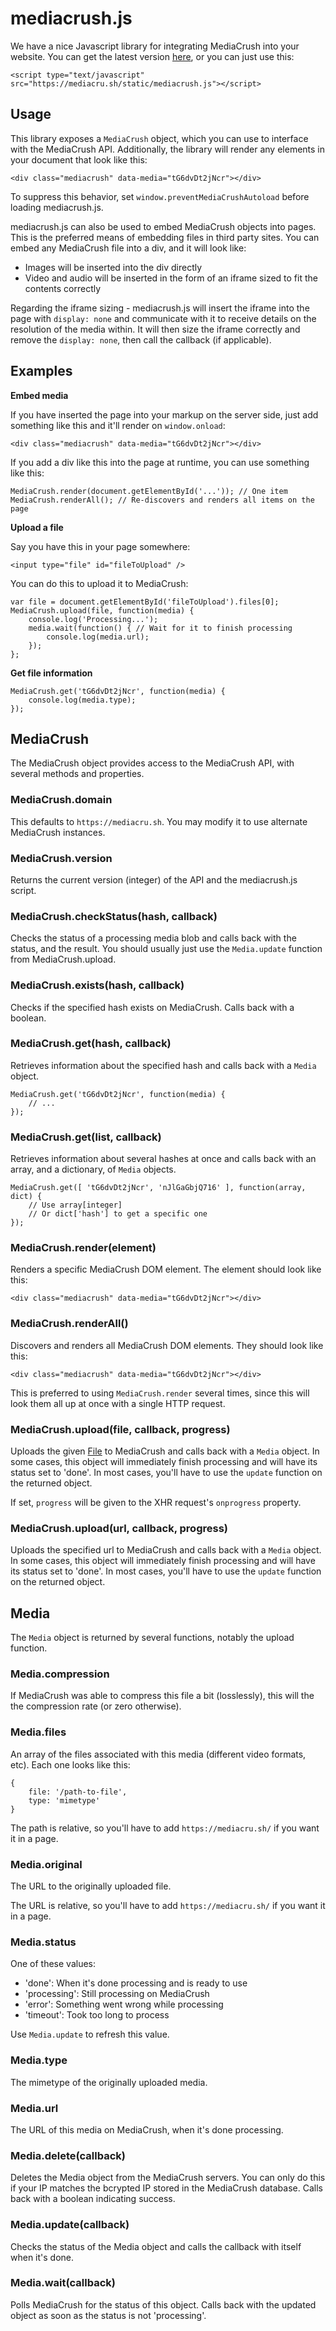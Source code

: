 # mediacrush.js

We have a nice Javascript library for integrating MediaCrush into your website. You can get the latest
version [here](/static/mediacrush.js), or you can just use this:

    <script type="text/javascript" src="https://mediacru.sh/static/mediacrush.js"></script>

## Usage

This library exposes a `MediaCrush` object, which you can use to interface with the MediaCrush API.
Additionally, the library will render any elements in your document that look like this:

    <div class="mediacrush" data-media="tG6dvDt2jNcr"></div>

To suppress this behavior, set `window.preventMediaCrushAutoload` before loading mediacrush.js.

mediacrush.js can also be used to embed MediaCrush objects into pages. This is the preferred means of
embedding files in third party sites. You can embed any MediaCrush file into a div, and it will
look like:

* Images will be inserted into the div directly
* Video and audio will be inserted in the form of an iframe sized to fit the contents correctly

Regarding the iframe sizing - mediacrush.js will insert the iframe into the page with `display: none`
and communicate with it to receive details on the resolution of the media within. It will then
size the iframe correctly and remove the `display: none`, then call the callback (if applicable).

## Examples

**Embed media**

If you have inserted the page into your markup on the server side, just add something like this and
it'll render on `window.onload`:

    <div class="mediacrush" data-media="tG6dvDt2jNcr"></div>

If you add a div like this into the page at runtime, you can use something like this:

    MediaCrush.render(document.getElementById('...')); // One item
    MediaCrush.renderAll(); // Re-discovers and renders all items on the page

**Upload a file**

Say you have this in your page somewhere:

    <input type="file" id="fileToUpload" />

You can do this to upload it to MediaCrush:

    var file = document.getElementById('fileToUpload').files[0];
    MediaCrush.upload(file, function(media) {
        console.log('Processing...');
        media.wait(function() { // Wait for it to finish processing
            console.log(media.url);
        });
    };

**Get file information**

    MediaCrush.get('tG6dvDt2jNcr', function(media) {
        console.log(media.type);
    });

## MediaCrush

The MediaCrush object provides access to the MediaCrush API, with several methods and properties.

### MediaCrush.domain

This defaults to `https://mediacru.sh`. You may modify it to use alternate MediaCrush instances.

### MediaCrush.version

Returns the current version (integer) of the API and the mediacrush.js script.

### MediaCrush.checkStatus(hash, callback)

Checks the status of a processing media blob and calls back with the status, and the result. You should usually
just use the `Media.update` function from MediaCrush.upload.

### MediaCrush.exists(hash, callback)

Checks if the specified hash exists on MediaCrush. Calls back with a boolean.

### MediaCrush.get(hash, callback)

Retrieves information about the specified hash and calls back with a `Media` object.

    MediaCrush.get('tG6dvDt2jNcr', function(media) {
        // ...
    });

### MediaCrush.get(list, callback)

Retrieves information about several hashes at once and calls back with an array, and a dictionary, of `Media` objects.

    MediaCrush.get([ 'tG6dvDt2jNcr', 'nJlGaGbjQ716' ], function(array, dict) {
        // Use array[integer]
        // Or dict['hash'] to get a specific one
    });

### MediaCrush.render(element)

Renders a specific MediaCrush DOM element. The element should look like this:

    <div class="mediacrush" data-media="tG6dvDt2jNcr"></div>

### MediaCrush.renderAll()

Discovers and renders all MediaCrush DOM elements. They should look like this:

    <div class="mediacrush" data-media="tG6dvDt2jNcr"></div>

This is preferred to using `MediaCrush.render` several times, since this will look them all up at once with a single
HTTP request.

### MediaCrush.upload(file, callback, progress)

Uploads the given [File](https://developer.mozilla.org/en-US/docs/Web/API/File?redirectlocale=en-US&redirectslug=DOM%2FFile)
to MediaCrush and calls back with a `Media` object. In some cases, this object will immediately finish processing and
will have its status set to 'done'. In most cases, you'll have to use the `update` function on the returned object.

If set, `progress` will be given to the XHR request's `onprogress` property.

### MediaCrush.upload(url, callback, progress)

Uploads the specified url to MediaCrush and calls back with a `Media` object. In some cases, this object will immediately
finish processing and will have its status set to 'done'. In most cases, you'll have to use the `update` function on the
returned object.

## Media

The `Media` object is returned by several functions, notably the upload function.

### Media.compression

If MediaCrush was able to compress this file a bit (losslessly), this will the the compression rate (or zero otherwise).

### Media.files

An array of the files associated with this media (different video formats, etc). Each one looks like this:

    {
        file: '/path-to-file',
        type: 'mimetype'
    }

The path is relative, so you'll have to add `https://mediacru.sh/` if you want it in a page.

### Media.original

The URL to the originally uploaded file.

The URL is relative, so you'll have to add `https://mediacru.sh/` if you want it in a page.

### Media.status

One of these values:

* 'done': When it's done processing and is ready to use
* 'processing': Still processing on MediaCrush
* 'error': Something went wrong while processing
* 'timeout': Took too long to process

Use `Media.update` to refresh this value.

### Media.type

The mimetype of the originally uploaded media.

### Media.url

The URL of this media on MediaCrush, when it's done processing.

### Media.delete(callback)

Deletes the Media object from the MediaCrush servers. You can only do this if your IP matches the bcrypted IP stored in
the MediaCrush database. Calls back with a boolean indicating success.

### Media.update(callback)

Checks the status of the Media object and calls the callback with itself when it's done.

### Media.wait(callback)

Polls MediaCrush for the status of this object. Calls back with the updated object as soon as the status is not 'processing'.
